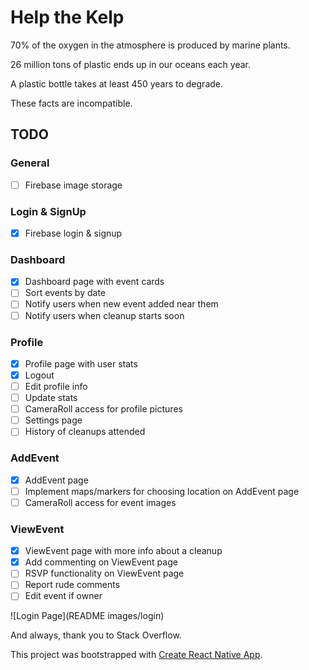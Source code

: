 # Help the Kelp
70% of the oxygen in the atmosphere is produced by marine plants.

26 million tons of plastic ends up in our oceans each year.

A plastic bottle takes at least 450 years to degrade.

These facts are incompatible.

## TODO
### General
- [ ] Firebase image storage

### Login & SignUp
- [x] Firebase login & signup

### Dashboard
- [x] Dashboard page with event cards
- [ ] Sort events by date
- [ ] Notify users when new event added near them
- [ ] Notify users when cleanup starts soon

### Profile
- [x] Profile page with user stats
- [x] Logout
- [ ] Edit profile info
- [ ] Update stats
- [ ] CameraRoll access for profile pictures
- [ ] Settings page
- [ ] History of cleanups attended

### AddEvent
- [x] AddEvent page
- [ ] Implement maps/markers for choosing location on AddEvent page
- [ ] CameraRoll access for event images

### ViewEvent
- [x] ViewEvent page with more info about a cleanup
- [x] Add commenting on ViewEvent page
- [ ] RSVP functionality on ViewEvent page
- [ ] Report rude comments
- [ ] Edit event if owner

![Login Page](README images/login)

And always, thank you to Stack Overflow.

This project was bootstrapped with [Create React Native App](https://github.com/react-community/create-react-native-app).
